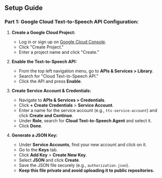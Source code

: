 ## **Setup Guide**  

### **Part 1: Google Cloud Text-to-Speech API Configuration:**  

1. **Create a Google Cloud Project:**  
   - Log in or sign up on [Google Cloud Console](https://console.cloud.google.com/).  
   - Click "Create Project."  
   - Enter a project name and click "Create."  

2. **Enable the Text-to-Speech API:**  
   - From the top left navigation menu, go to **APIs & Services > Library**.  
   - Search for "Cloud Text-to-Speech API."  
   - Click the API and press **Enable**.  

3. **Create Service Account & Credentials:**  
   - Navigate to **APIs & Services > Credentials**.  
   - Click **+ Create Credentials** > **Service Account**.  
   - Enter a name for the service account (e.g., `tts-service-account`) and click **Create and Continue**.  
   - Under **Role**, search for **Cloud Text-to-Speech Agent** and select it. 
   - Click **Done**.  

4. **Generate a JSON Key:**  
   - Under **Service Accounts**, find your new account and click on it.  
   - Go to the **Keys** tab.  
   - Click **Add Key** > **Create New Key**.  
   - Select **JSON** and click **Create**.  
   - Save the JSON file securely (e.g., `authorization.json`).  
   - **Keep this file private and avoid uploading it to public repositories.** 